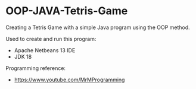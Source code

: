 # OOP-JAVA-Tetris-Game

Creating a Tetris Game with a simple Java program using the OOP method.

Used to create and run this program:
- Apache Netbeans 13 IDE
- JDK 18

Programming reference:
- https://www.youtube.com/MrMProgramming
